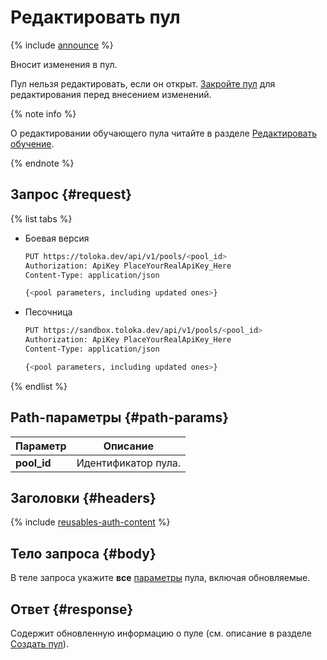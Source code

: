 # Редактировать пул

{% include [announce](../_includes/announce.md) %}

Вносит изменения в пул.

Пул нельзя редактировать, если он открыт. [Закройте пул](close-pool-for-update.md) для редактирования перед внесением изменений.

{% note info %}

О редактировании обучающего пула читайте в разделе [Редактировать обучение](edit-training.md).

{% endnote %}

## Запрос {#request}

{% list tabs %}

- Боевая версия

    ```bash
    PUT https://toloka.dev/api/v1/pools/<pool_id>
    Authorization: ApiKey PlaceYourRealApiKey_Here
    Content-Type: application/json

    {<pool parameters, including updated ones>}
    ```

- Песочница

    ```bash
    PUT https://sandbox.toloka.dev/api/v1/pools/<pool_id>
    Authorization: ApiKey PlaceYourRealApiKey_Here
    Content-Type: application/json

    {<pool parameters, including updated ones>}
    ```

{% endlist %}

## Path-параметры {#path-params}

Параметр | Описание
----- | -----
**pool_id** | Идентификатор пула.

## Заголовки {#headers}

{% include [reusables-auth-content](../_includes/reusables/id-reusables/auth-content.md) %}

## Тело запроса {#body}

В теле запроса укажите **все** [параметры](create-pool.md#pool-param) пула, включая обновляемые.

## Ответ {#response}

Содержит обновленную информацию о пуле (см. описание в разделе [Создать пул](create-pool.md#response)).